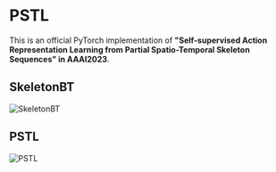 # PSTL
This is an official PyTorch implementation of **"Self-supervised Action Representation Learning 
from Partial Spatio-Temporal Skeleton Sequences" in AAAI2023**.
## SkeletonBT
![SkeletonBT](https://user-images.githubusercontent.com/47097735/221340750-09aed928-9100-4b49-b2f9-7cf78bbb79e5.png)
## PSTL
![PSTL](https://user-images.githubusercontent.com/47097735/221340707-2a90c224-1183-4166-9de9-ac0553543f69.png)
